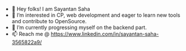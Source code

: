 - 👋 Hey folks! I am Sayantan Saha
- 👀 I’m interested in CP, web development and eager to learn new tools and contribute to OpenSource.
- 🌱 I’m currently progressing myself on the backend part.
- 📫 Reach me @ https://www.linkedin.com/in/sayantan-saha-3565822a9/

<!---
Sayantan1024/Sayantan1024 is a ✨ special ✨ repository because its `README.md` (this file) appears on your GitHub profile.
You can click the Preview link to take a look at your changes.
--->
